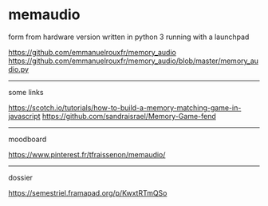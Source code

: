 # memaudio
form from hardware version written in python 3 running with a launchpad

https://github.com/emmanuelrouxfr/memory_audio
https://github.com/emmanuelrouxfr/memory_audio/blob/master/memory_audio.py

---
some links

https://scotch.io/tutorials/how-to-build-a-memory-matching-game-in-javascript
https://github.com/sandraisrael/Memory-Game-fend

---
moodboard

https://www.pinterest.fr/tfraissenon/memaudio/

---
dossier

https://semestriel.framapad.org/p/KwxtRTmQSo
